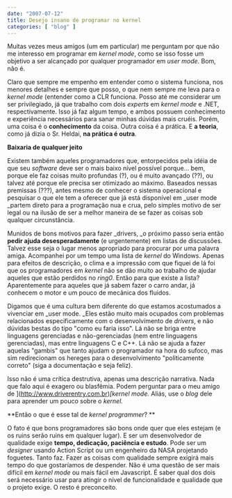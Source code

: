 ```yaml
---
date: "2007-07-12"
title: Desejo insano de programar no kernel
categories: [ "blog" ]
---
```

Muitas vezes meus amigos (um em particular) me perguntam por que não me interesso em programar em _kernel mode_, como se isso fosse um objetivo a ser alcançado por qualquer programador em _user mode_. Bom, não é.

Claro que sempre me empenho em entender como o sistema funciona, nos menores detalhes e sempre que posso, o que nem sempre me leva para o _kernel mode_ (entender como a CLR funciona. Posso até me considerar um ser privilegiado, já que trabalho com dois _experts_ em _kernel mode_ e .NET, respectivamente. Isso já faz algum tempo, e ambos possuem conhecimento e experiência necessários para sanar minhas dúvidas mais cruéis. Porém, uma coisa é o **conhecimento** da coisa. Outra coisa é a prática. E **a teoria**, como já dizia o Sr. Heldai, **na prática é outra**.

**Baixaria de qualquer jeito**

Existem também aqueles programadores que, entorpecidos pela idéia de que seu _software_ deve ser o mais baixo nível possível porque... bem, porque ele faz coisas muito profundas (?), ou é muito avançado (??), ou talvez até porque ele precisa ser otimizado ao máximo. Baseados nessas premissas (???), antes mesmo de conhecer o sistema operacional e pesquisar o que ele tem a oferecer que já está disponível em _user mode _partem direto para a programação nua e crua, pelo simples motivo de ser legal ou na ilusão de ser a melhor maneira de se fazer as coisas sob qualquer circunstância.

Munidos de bons motivos para fazer _drivers, _o próximo passo seria então **pedir ajuda desesperadamente** (e urgentemente) em listas de discussões. Talvez esse seja o lugar menos apropriado para procurar por uma palavra amiga. Acompanhei por um tempo uma lista de _kernel_ do Windows. Apenas para efeitos de descrição, o clima e a impressão com que fiquei de lá foi que os programadores em _kernel_ não se dão muito ao trabalho de ajudar aqueles que estão perdidos no _ring0_. Então para que existe a lista? Aparentemente para aqueles que já sabem fazer o carro andar, já conhecem o motor e um pouco de mecânica dos fluidos.

Digamos que é uma cultura bem diferente do que estamos acostumados a vivenciar em _user mode. _Eles estão muito mais ocupados com problemas relacionados especificamente com o desenvolvimento de _drivers_, e não dúvidas bestas do tipo "como eu faria isso". Lá não se briga entre linguagens gerenciadas e não-gerenciadas (nem entre linguagens gerenciadas), mas entre linguagens C e C++. Lá não se ajuda a fazer aquelas "gambis" que tanto ajudam o programador na hora do sufoco, mas sim redirecionam os hereges para o desenvolvimento "politicamente correto" (siga a documentação e seja feliz).

Isso não é uma crítica destrutiva, apenas uma descrição narrativa. Nada que falo aqui é exagero ou blasfêmia. Podem perguntar para o meu amigo de ](http://www.driverentry.com.br)_[kernel mode._ Aliás, use o _blog_ dele para aprender um pouco sobre o _kernel._

**Então o que é esse tal de _kernel programmer_? **

O fato é que bons programadores são bons onde quer que eles estejam (e os ruins serão ruins em qualquer lugar). E ser um desenvolvedor de qualidade exige **tempo, dedicação, paciência e estudo**. Pode ser um _designer_ usando Action Script ou um engenheiro da NASA projetando foguetes. Tanto faz. Fazer as coisas com qualidade sempre exigirá mais tempo do que gostaríamos de despender. Não é uma questão de ser mais difícil em _kernel mode_ ou mais fácil em Javascript. É saber qual dos dois será necessário usar para atingir o nível de funcionalidade e qualidade que o projeto exige. O resto é preconceito.
